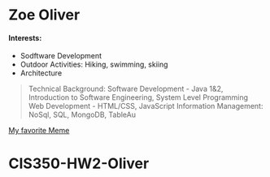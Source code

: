 # Zoe Oliver
#### Interests:
- Sodftware Development
- Outdoor Activities: Hiking, swimming, skiing
- Architecture

>Technical Background:
>Software Development - Java 1&2, Introduction to Software Engineering, System Level Programming
>Web Development - HTML/CSS, JavaScript
>Information Management: NoSql, SQL, MongoDB, TableAu

[My favorite Meme](https://i.kym-cdn.com/entries/icons/original/000/027/475/Screen_Shot_2018-10-25_at_11.02.15_AM.png)

# CIS350-HW2-Oliver
